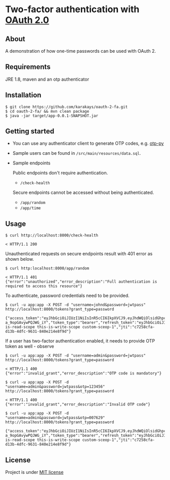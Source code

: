 
# Two-factor authentication with [OAuth 2.0](https://tools.ietf.org/html/rfc6749)

## About

A demonstration of how one-time passwords can be used with OAuth 2. 

## Requirements

JRE 1.8, maven and an otp authenticator

## Installation

```
$ git clone https://github.com/karakays/oauth-2-fa.git
$ cd oauth-2-fa/ && mvn clean package
$ java -jar target/app-0.0.1-SNAPSHOT.jar
```

## Getting started

* You can use any authenticator client to generate OTP codes, e.g. [otp-py](https://github.com/karakays/otp-py)

* Sample users can be found in `/src/main/resources/data.sql`.

* Sample endpoints 

    Public endpoints don't require authentication.

    * `/check-health`

    Secure endpoints cannot be accessed without being authenticated.

    * `/app/random`
	* `/app/time`


## Usage

```
$ curl http://localhost:8000/check-health

< HTTP/1.1 200
```

Unauthenticated requests on secure endpoints result with 401 error as shown below.

```
$ curl http:localhost:8000/app/random

< HTTP/1.1 401
{"error":"unauthorized","error_description":"Full authentication is required to access this resource"}
```

To authenticate, password credentials need to be provided. 

```
$ curl -u app:app -X POST -d "username=johnd&password=jwtpass" http://localhost:8000/tokens?grant_type=password

{"access_token":"eyJhbGciOiJIUzI1NiIsInR5cCI6IkpXVCJ9.eyJhdWQiOlsidGhpcy1pcy1hLXJlc291cmNlLWlkIl0sImV4cCI6MTUyNzQ3OTI5NSwidXNlcl9uYW1lIjoiam9obmQiLCJqdGkiOiJjNzI1OGNmYS1kMTNiLTRkZmMtOTYzMS04NDBlMjE0ZThmOWQiLCJjbGllbnRfaWQiOiJhcHAiLCJzY29wZSI6WyJ0aGlzLWlzLXJlYWQtc2NvcGUiLCJ0aGlzLWlzLXdyaXRlLXNjb3BlIiwiY3VzdG9tLXNjZW9wLTEiXX0.i4itJzHwGONkksqXfIN73F9d-a_9opGAvywPQJWG_iY","token_type":"bearer","refresh_token":"eyJhbGciOiJIUzI1NiIsInR5cCI6IkpXVCJ9.eyJhdWQiOlsidGhpcy1pcy1hLXJlc291cmNlLWlkIl0sInVzZXJfbmFtZSI6ImpvaG5kIiwic2NvcGUiOlsidGhpcy1pcy1yZWFkLXNjb3BlIiwidGhpcy1pcy13cml0ZS1zY29wZSIsImN1c3RvbS1zY2VvcC0xIl0sImF0aSI6ImM3MjU4Y2ZhLWQxM2ItNGRmYy05NjMxLTg0MGUyMTRlOGY5ZCIsImV4cCI6MTUzMDAyODA5NSwianRpIjoiZDA0N2JjYjItZjFkZi00Yzc2LTljZDktMzY4MjQ1MTc3MDVhIiwiY2xpZW50X2lkIjoiYXBwIn0.5Edn_jZTSjHxNgC_1W5DX5cy0TSSpodEsO6skoGTZyQ","expires_in":43199,"scope":"this-is-read-scope this-is-write-scope custom-sceop-1","jti":"c7258cfa-d13b-4dfc-9631-840e214e8f9d"}
```

If a user has two-factor authentication enabled, it needs to provide OTP token as well - observe

```
$ curl -u app:app -X POST -d "username=admin&password=jwtpass" http://localhost:8000/tokens?grant_type=password

< HTTP/1.1 400
{"error":"invalid_grant","error_description":"OTP code is mandatory"}
```

```
$ curl -u app:app -X POST -d "username=admin&password=jwtpass&otp=123456" http://localhost:8000/tokens?grant_type=password

< HTTP/1.1 400
{"error":"invalid_grant","error_description":"Invalid OTP code"}
```

```
$ curl -u app:app -X POST -d "username=admin&password=jwtpass&otp=007629" http://localhost:8000/tokens?grant_type=password

{"access_token":"eyJhbGciOiJIUzI1NiIsInR5cCI6IkpXVCJ9.eyJhdWQiOlsidGhpcy1pcy1hLXJlc291cmNlLWlkIl0sImV4cCI6MTUyNzQ3OTI5NSwidXNlcl9uYW1lIjoiam9obmQiLCJqdGkiOiJjNzI1OGNmYS1kMTNiLTRkZmMtOTYzMS04NDBlMjE0ZThmOWQiLCJjbGllbnRfaWQiOiJhcHAiLCJzY29wZSI6WyJ0aGlzLWlzLXJlYWQtc2NvcGUiLCJ0aGlzLWlzLXdyaXRlLXNjb3BlIiwiY3VzdG9tLXNjZW9wLTEiXX0.i4itJzHwGONkksqXfIN73F9d-a_9opGAvywPQJWG_iY","token_type":"bearer","refresh_token":"eyJhbGciOiJIUzI1NiIsInR5cCI6IkpXVCJ9.eyJhdWQiOlsidGhpcy1pcy1hLXJlc291cmNlLWlkIl0sInVzZXJfbmFtZSI6ImpvaG5kIiwic2NvcGUiOlsidGhpcy1pcy1yZWFkLXNjb3BlIiwidGhpcy1pcy13cml0ZS1zY29wZSIsImN1c3RvbS1zY2VvcC0xIl0sImF0aSI6ImM3MjU4Y2ZhLWQxM2ItNGRmYy05NjMxLTg0MGUyMTRlOGY5ZCIsImV4cCI6MTUzMDAyODA5NSwianRpIjoiZDA0N2JjYjItZjFkZi00Yzc2LTljZDktMzY4MjQ1MTc3MDVhIiwiY2xpZW50X2lkIjoiYXBwIn0.5Edn_jZTSjHxNgC_1W5DX5cy0TSSpodEsO6skoGTZyQ","expires_in":43199,"scope":"this-is-read-scope this-is-write-scope custom-sceop-1","jti":"c7258cfa-d13b-4dfc-9631-840e214e8f9d"}
```

## License

Project is under [MIT license](https://opensource.org/licenses/MIT)
